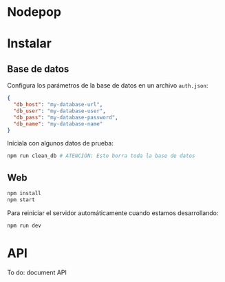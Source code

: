 # Nodepop

# Instalar

## Base de datos

Configura los parámetros de la base de datos en un archivo `auth.json`:

```json
{
  "db_host": "my-database-url",
  "db_user": "my-database-user",
  "db_pass": "my-database-password",
  "db_name": "my-database-name"
}
```

Iníciala con algunos datos de prueba:

```bash
npm run clean_db # ATENCIÓN: Esto borra toda la base de datos
```

## Web

```bash
npm install
npm start
```

Para reiniciar el servidor automáticamente cuando estamos desarrollando:

```bash
npm run dev
```

# API

To do: document API
